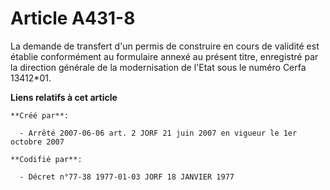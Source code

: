 # Article A431-8

La demande de transfert d'un permis de construire en cours de validité est établie conformément au formulaire annexé au
présent titre, enregistré par la direction générale de la modernisation de l'Etat sous le numéro Cerfa 13412*01.

**Liens relatifs à cet article**

	**Créé par**:

	  - Arrêté 2007-06-06 art. 2 JORF 21 juin 2007 en vigueur le 1er octobre 2007

	**Codifié par**:

	  - Décret n°77-38 1977-01-03 JORF 18 JANVIER 1977
